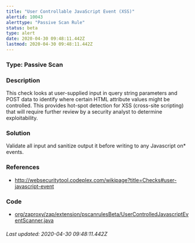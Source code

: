 ```yaml
---
title: "User Controllable JavaScript Event (XSS)"
alertid: 10043
alerttype: "Passive Scan Rule"
status: beta
type: alert
date: 2020-04-30 09:48:11.442Z
lastmod: 2020-04-30 09:48:11.442Z
---
```

### Type: Passive Scan

### Description
This check looks at user-supplied input in query string parameters and POST data to identify where certain HTML attribute values might be controlled. This provides hot-spot detection for XSS (cross-site scripting) that will require further review by a security analyst to determine exploitability.            

### Solution

Validate all input and sanitize output it before writing to any Javascript on* events.

### References

* http://websecuritytool.codeplex.com/wikipage?title=Checks#user-javascript-event

### Code

 * [org/zaproxy/zap/extension/pscanrulesBeta/UserControlledJavascriptEventScanner.java](https://github.com/zaproxy/zap-extensions/blob/master/addOns/pscanrulesBeta/src/main/java/org/zaproxy/zap/extension/pscanrulesBeta/UserControlledJavascriptEventScanner.java)

###### Last updated: 2020-04-30 09:48:11.442Z
